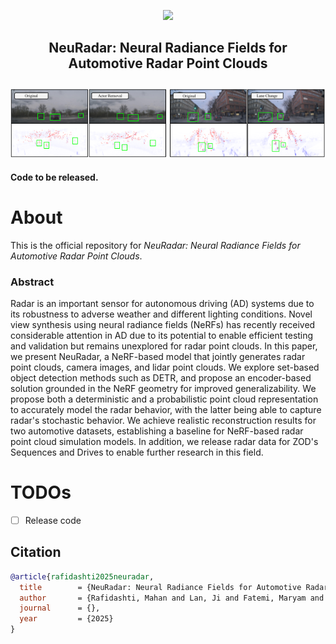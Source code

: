 
<p align="center">
    <!-- paper badges -->
    <a href="https://arxiv.org/abs/2504.00859">
        <img src='https://img.shields.io/badge/arXiv-Page-aff'>
    </a>
</p>

<div align="center">
<h4 style="font-size:1.5em;">
NeuRadar: Neural Radiance Fields for Automotive Radar Point Clouds
</h4>
</div>
<div align="center">

<div align="center">
<picture>
    <img alt="top figure" src="docs/imgs/neuradar_top_figure.png">
</picture>
</div>

</div>

<h4>Code to be released.</h4>

# About
This is the official repository for _NeuRadar: Neural Radiance Fields for Automotive Radar Point Clouds_.

### Abstract
Radar is an important sensor for autonomous driving (AD) systems due to its robustness to adverse weather and different lighting conditions. Novel view synthesis using neural radiance fields (NeRFs) has recently received considerable attention in AD due to its potential to enable efficient testing and validation but remains unexplored for radar point clouds. In this paper, we present NeuRadar, a NeRF-based model that jointly generates radar point clouds, camera images, and lidar point clouds. We explore set-based object detection methods such as DETR, and propose an encoder-based solution grounded in the NeRF geometry for improved generalizability. We propose both a deterministic and a probabilistic point cloud representation to accurately model the radar behavior, with the latter being able to capture radar's stochastic behavior. We achieve realistic reconstruction results for two automotive datasets, establishing a baseline for NeRF-based radar point cloud simulation models. In addition, we release radar data for ZOD's Sequences and Drives to enable further research in this field.

# TODOs
- [ ] Release code

## Citation
```bibtex
@article{rafidashti2025neuradar,
  title        = {NeuRadar: Neural Radiance Fields for Automotive Radar Point Clouds},
  author       = {Rafidashti, Mahan and Lan, Ji and Fatemi, Maryam and Fu, Junsheng and Hammarstrand, Lars and Svensson, Lennart},
  journal      = {},
  year         = {2025}
}